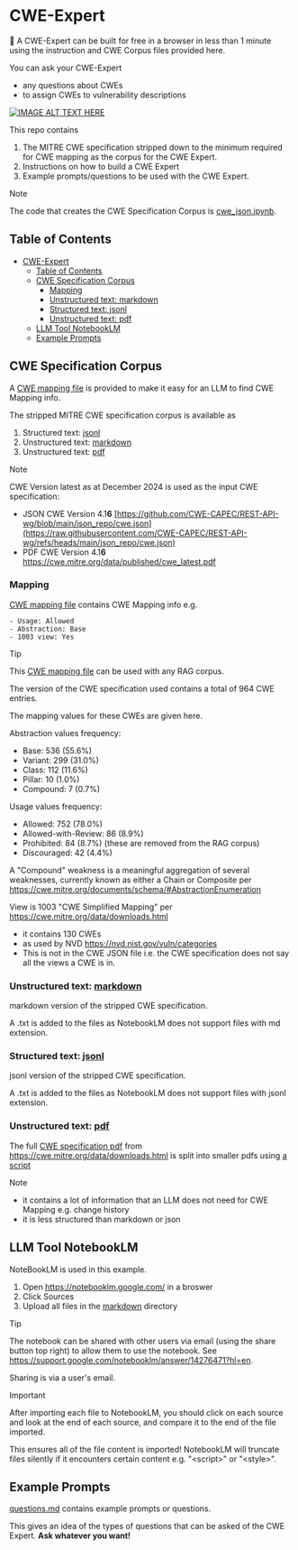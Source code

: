 # CWE-Expert

💁 A CWE-Expert can be built for free in a browser in less than 1 minute using the instruction and CWE Corpus files provided here.

You can ask your CWE-Expert 
- any questions about CWEs
- to assign CWEs to vulnerability descriptions

[![IMAGE ALT TEXT HERE](https://img.youtube.com/vi/DAWJjYCpudE/0.jpg)](https://www.youtube.com/watch?v=DAWJjYCpudE)


This repo contains

1. The MITRE CWE specification stripped down to the minimum required for CWE mapping as the corpus for the CWE Expert.
2. Instructions on how to build a CWE Expert
3. Example prompts/questions to be used with the CWE Expert.

> [!NOTE]
> The code that creates the CWE Specification Corpus is [cwe_json.ipynb](./cwe_json.ipynb).



## Table of Contents
- [CWE-Expert](#cwe-expert)
  - [Table of Contents](#table-of-contents)
  - [CWE Specification Corpus](#cwe-specification-corpus)
    - [Mapping](#mapping)
    - [Unstructured text: markdown](#unstructured-text-markdown)
    - [Structured text: jsonl](#structured-text-jsonl)
    - [Unstructured text: pdf](#unstructured-text-pdf)
  - [LLM Tool NotebookLM](#llm-tool-notebooklm)
  - [Example Prompts](#example-prompts)




## CWE Specification Corpus

A [CWE mapping file](CWE_corpus/markdown/cwe_mappings.md.txt) is provided to make it easy for an LLM to find CWE Mapping info. 


The stripped MITRE CWE specification corpus is available as
1. Structured text: [jsonl](./CWE_corpus/jsonl)
2. Unstructured text: [markdown](./CWE_corpus/markdown)
3. Unstructured text: [pdf](.CWE_corpus/pdf)

> [!NOTE]
> CWE Version latest as at December 2024 is used as the input CWE specification:
> - JSON CWE Version 4.1**6** [https://github.com/CWE-CAPEC/REST-API-wg/blob/main/json_repo/cwe.json](https://raw.githubusercontent.com/CWE-CAPEC/REST-API-wg/refs/heads/main/json_repo/cwe.json)
> - PDF CWE Version 4.1**6** https://cwe.mitre.org/data/published/cwe_latest.pdf 


### Mapping

[CWE mapping file](CWE_corpus/markdown/cwe_mappings.md.txt) contains CWE Mapping info e.g. 
````
- Usage: Allowed
- Abstraction: Base
- 1003 view: Yes
````

> [!TIP]
> This [CWE mapping file](CWE_corpus/markdown/cwe_mappings.md.txt) can be used with any RAG corpus.


The version of the CWE specification used contains a total of 964 CWE entries.

The mapping values for these CWEs are given here.

Abstraction values frequency:
- Base: 536 (55.6%)
- Variant: 299 (31.0%)
- Class: 112 (11.6%)
- Pillar: 10 (1.0%)
- Compound: 7 (0.7%)

Usage values frequency:
- Allowed: 752 (78.0%)
- Allowed-with-Review: 86 (8.9%)
- Prohibited: 84 (8.7%) (these are removed from the RAG corpus)
- Discouraged: 42 (4.4%)

 A "Compound" weakness is a meaningful aggregation of several weaknesses, currently known as either a Chain or Composite per https://cwe.mitre.org/documents/schema/#AbstractionEnumeration


View is 1003 "CWE Simplified Mapping" per https://cwe.mitre.org/data/downloads.html
- it contains 130 CWEs
- as used by NVD https://nvd.nist.gov/vuln/categories
- This is not in the CWE JSON file i.e. the CWE specification does not say all the views a CWE is in.



### Unstructured text: [markdown](./CWE_corpus/markdown)

markdown version of the stripped CWE specification.

A .txt is added to the files as NotebookLM does not support files with md extension.


### Structured text: [jsonl](./CWE_corpus/jsonl)

jsonl version of the stripped CWE specification.

A .txt is added to the files as NotebookLM does not support files with jsonl extension.


### Unstructured text: [pdf](./pdf)

The full [CWE specification pdf](https://cwe.mitre.org/data/published/cwe_latest.pdf) from https://cwe.mitre.org/data/downloads.html is split into smaller pdfs using [a script](./pdfsplit.sh)

> [!NOTE]
> - it contains a lot of information that an LLM does not need for CWE Mapping e.g. change history
> - it is less structured than markdown or json



## LLM Tool NotebookLM

NoteBookLM is used in this example.

1. Open https://notebooklm.google.com/ in a broswer
2. Click Sources
3. Upload all files in the [markdown](./CWE_corpus/markdown) directory


> [!TIP]
> The notebook can be shared with other users via email (using the share button top right) to allow them to use the notebook. See https://support.google.com/notebooklm/answer/14276471?hl=en.
> 
> Sharing is via a user's email.

> [!IMPORTANT]
> After importing each file to NotebookLM, you should click on each source and look at the end of each source, and compare it to the end of the file imported.
>
> This ensures all of the file content is imported!
> NotebookLM will truncate files silently if it encounters certain content e.g. \"\<script\>\" or \"\<style\>\".


## Example Prompts

[questions.md](prompts/questions.md) contains example prompts or questions.

This gives an idea of the types of questions that can be asked of the CWE Expert. **Ask whatever you want!**
